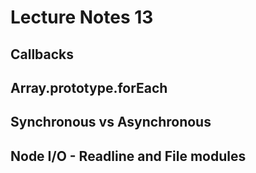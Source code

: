 # Lecture Notes 13

## Callbacks

## Array.prototype.forEach

## Synchronous vs Asynchronous

## Node I/O - Readline and File modules
